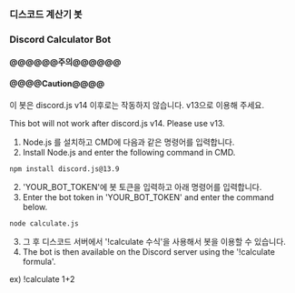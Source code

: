 ### 디스코드 계산기 봇
### Discord Calculator Bot

#### @@@@@@주의@@@@@@
#### @@@@Caution@@@@

이 봇은 discord.js v14 이후로는 작동하지 않습니다. v13으로 이용해 주세요.

This bot will not work after discord.js v14. Please use v13.


1. Node.js 를 설치하고 CMD에 다음과 같은 명령어를 입력합니다.
1. Install Node.js and enter the following command in CMD.
```
npm install discord.js@13.9
```
2. 'YOUR_BOT_TOKEN'에 봇 토큰을 입력하고 아래 명령어를 입력합니다.
2. Enter the bot token in 'YOUR_BOT_TOKEN' and enter the command below.
```
node calculate.js
```
3. 그 후 디스코드 서버에서 '!calculate 수식'을 사용해서 봇을 이용할 수 있습니다.
3. The bot is then available on the Discord server using the '!calculate formula'.

ex) !calculate 1+2
